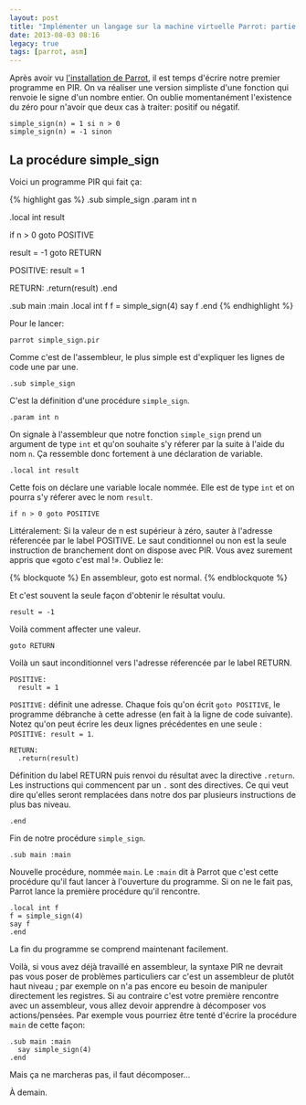 ```yaml
---
layout: post
title: "Implémenter un langage sur la machine virtuelle Parrot: partie 3"
date: 2013-08-03 08:16
legacy: true
tags: [parrot, asm]
---
```




Après avoir vu
[l'installation de Parrot](http://lkdjiin.github.io/blog/2013/08/02/implementer-un-langage-sur-la-machine-virtuelle-parrot-partie-2/),
il est temps d'écrire
notre premier programme en PIR. On va réaliser une version simpliste
d'une fonction qui renvoie le signe d'un nombre entier. On oublie
momentanément l'existence du zéro pour n'avoir que deux cas à traiter:
positif ou négatif.

    simple_sign(n) = 1 si n > 0
    simple_sign(n) = -1 sinon

<!-- more -->

La procédure simple_sign
------------------------
Voici un programme PIR qui fait ça:

{% highlight gas %}
.sub simple_sign
  .param int n

  .local int result

  if n > 0 goto POSITIVE

  result = -1
  goto RETURN

POSITIVE:
  result = 1

RETURN:
  .return(result)
.end

.sub main :main
  .local int f
  f = simple_sign(4)
  say f
.end
{% endhighlight %}

Pour le lancer:

    parrot simple_sign.pir

Comme c'est de l'assembleur, le plus simple est d'expliquer les lignes de
code une par une.

    .sub simple_sign

C'est la définition d'une procédure `simple_sign`.

    .param int n

On signale à l'assembleur que notre fonction `simple_sign` prend un
argument de type `int` et qu'on souhaite s'y réferer
par la suite à l'aide du nom `n`. Ça ressemble donc fortement à une
déclaration de variable.

    .local int result

Cette fois on déclare une variable locale nommée. Elle est de type `int` et
on pourra s'y réferer avec le nom `result`.

    if n > 0 goto POSITIVE

Littéralement: Si la valeur de n est supérieur à zéro, sauter à l'adresse
réferencée par le label POSITIVE. Le saut conditionnel ou non est la seule
instruction de branchement dont on dispose avec PIR. Vous avez surement
appris que «goto c'est mal !». Oubliez le:

{% blockquote %}
En assembleur, goto est normal.
{% endblockquote %}

Et c'est souvent la seule façon d'obtenir le résultat voulu.

    result = -1

Voilà comment affecter une valeur.

    goto RETURN

Voilà un saut inconditionnel vers l'adresse réferencée par le label
RETURN.

    POSITIVE:
      result = 1

`POSITIVE:` définit une adresse. Chaque fois qu'on écrit `goto POSITIVE`, le
programme débranche à cette adresse (en fait à la ligne de code suivante).
Notez qu'on peut écrire les deux lignes précédentes en une seule :
`POSITIVE: result = 1`.

    RETURN:
      .return(result)

Définition du label RETURN puis renvoi du résultat avec la directive
`.return`. Les instructions qui commencent par un `.` sont des directives.
Ce qui veut dire qu'elles seront remplacées dans notre dos par plusieurs
instructions de plus bas niveau.

    .end

Fin de notre procédure `simple_sign`.

    .sub main :main

Nouvelle procédure, nommée `main`. Le `:main` dit à Parrot que c'est cette
procédure qu'il faut lancer à l'ouverture du programme. Si on ne le fait
pas, Parrot lance la première procédure qu'il rencontre.

    .local int f
    f = simple_sign(4)
    say f
    .end

La fin du programme se comprend maintenant facilement.

Voilà, si vous avez déjà travaillé en assembleur, la syntaxe PIR ne
devrait pas vous poser de problèmes particuliers car c'est un
assembleur de plutôt haut niveau ; par exemple on n'a pas encore eu
besoin de manipuler directement les registres. Si au contraire c'est
votre première rencontre avec un assembleur, vous allez devoir apprendre
à décomposer vos actions/pensées. Par exemple vous pourriez être tenté
d'écrire la procédure `main` de cette façon:

    .sub main :main
      say simple_sign(4)
    .end

Mais ça ne marcheras pas, il faut décomposer…





À demain.


